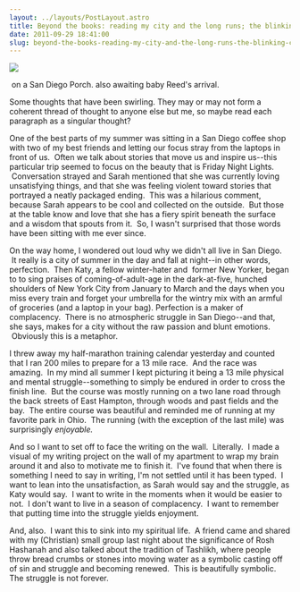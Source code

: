 ```yaml
---
layout: ../layouts/PostLayout.astro
title: Beyond the books: reading my city and the long runs; the blinking cursor and the old testament.
date: 2011-09-29 18:41:00
slug: beyond-the-books-reading-my-city-and-the-long-runs-the-blinking-cursor-and-the-old-testament
---
```


[![](http://3.bp.blogspot.com/-QEu1C9Uun5c/ToSrB5X76mI/AAAAAAAAAow/0qrOLsWxSB0/s320/254763_10150253792485981_501200980_7963377_1044329_n.jpg)](http://3.bp.blogspot.com/-QEu1C9Uun5c/ToSrB5X76mI/AAAAAAAAAow/0qrOLsWxSB0/s1600/254763_10150253792485981_501200980_7963377_1044329_n.jpg)

 on a San Diego Porch. also awaiting baby Reed's arrival. 

Some thoughts that have been swirling. They may or may not form a coherent thread of thought to anyone else but me, so maybe read each paragraph as a singular thought?  
  
One of the best parts of my summer was sitting in a San Diego coffee shop with two of my best friends and letting our focus stray from the laptops in front of us.  Often we talk about stories that move us and inspire us--this particular trip seemed to focus on the beauty that is Friday Night Lights.  Conversation strayed and Sarah mentioned that she was currently loving unsatisfying things, and that she was feeling violent toward stories that portrayed a neatly packaged ending.  This was a hilarious comment, because Sarah appears to be cool and collected on the outside.  But those at the table know and love that she has a fiery spirit beneath the surface and a wisdom that spouts from it.  So, I wasn't surprised that those words have been sitting with me ever since.  
  
On the way home, I wondered out loud why we didn't all live in San Diego.  It really is a city of summer in the day and fall at night--in other words, perfection.  Then Katy, a fellow winter-hater and  former New Yorker, began to to sing praises of coming-of-adult-age in the dark-at-five, hunched shoulders of New York City from January to March and the days when you miss every train and forget your umbrella for the wintry mix with an armful of groceries (and a laptop in your bag). Perfection is a maker of complacency.  There is no atmospheric struggle in San Diego--and that, she says, makes for a city without the raw passion and blunt emotions.  Obviously this is a metaphor.  
  
I threw away my half-marathon training calendar yesterday and counted that I ran 200 miles to prepare for a 13 mile race.  And the race was amazing.  In my mind all summer I kept picturing it being a 13 mile physical and mental struggle--something to simply be endured in order to cross the finish line.  But the course was mostly running on a two lane road through the back streets of East Hampton, through woods and past fields and the bay.  The entire course was beautiful and reminded me of running at my favorite park in Ohio.  The running (with the exception of the last mile) was surprisingly _enjoyable._    
  
  
And so I want to set off to face the writing on the wall.  Literally.  I made a visual of my writing project on the wall of my apartment to wrap my brain around it and also to motivate me to finish it.  I've found that when there is something I need to say in writing, I'm not settled until it has been typed.  I want to lean into the unsatisfaction, as Sarah would say and the struggle, as Katy would say.  I want to write in the moments when it would be easier to not.  I don't want to live in a season of complacency.  I want to remember that putting time into the struggle yields enjoyment.  
  
And, also.  I want this to sink into my spiritual life.  A friend came and shared with my (Christian) small group last night about the significance of Rosh Hashanah and also talked about the tradition of Tashlikh, where people throw bread crumbs or stones into moving water as a symbolic casting off of sin and struggle and becoming renewed.  This is beautifully symbolic. The struggle is not forever.